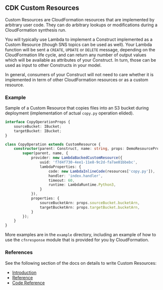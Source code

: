 ## CDK Custom Resources

Custom Resources are CloudFormation resources that are implemented by
arbitrary user code. They can do arbitrary lookups or modifications
during a CloudFormation synthesis run.

You will typically use Lambda to implement a Construct implemented as a
Custom Resource (though SNS topics can be used as well). Your Lambda function
will be sent a `CREATE`, `UPDATE` or `DELETE` message, depending on the
CloudFormation life cycle, and can return any number of output values which
will be available as attributes of your Construct. In turn, those can
be used as input to other Constructs in your model.

In general, consumers of your Construct will not need to care whether
it is implemented in term of other CloudFormation resources or as a
custom resource.

### Example

Sample of a Custom Resource that copies files into an S3 bucket during deployment
(implementation of actual `copy.py` operation elided).

```ts
interface CopyOperationProps {
    sourceBucket: IBucket;
    targetBucket: IBucket;
}

class CopyOperation extends CustomResource {
    constructor(parent: Construct, name: string, props: DemoResourceProps) {
        super(parent, name, {
            provider: new LambdaBackedCustomResource({
                uuid: 'f7d4f730-4ee1-11e8-9c2d-fa7ae01bbebc',
                lambdaProperties: {
                    code: new LambdaInlineCode(resources['copy.py']),
                    handler: 'index.handler',
                    timeout: 60,
                    runtime: LambdaRuntime.Python3,
                }
            }),
            properties: {
                sourceBucketArn: props.sourceBucket.bucketArn,
                targetBucketArn: props.targetBucket.bucketArn,
            }
        });
    }
}
```

More examples are in the `example` directory, including an example of how to use
the `cfnresponse` module that is provided for you by CloudFormation.

### References

See the following section of the docs on details to write Custom Resources:

* [Introduction](https://docs.aws.amazon.com/AWSCloudFormation/latest/UserGuide/template-custom-resources.html)
* [Reference](https://docs.aws.amazon.com/AWSCloudFormation/latest/UserGuide/crpg-ref.html)
* [Code Reference](https://docs.aws.amazon.com/AWSCloudFormation/latest/UserGuide/aws-properties-lambda-function-code.html)
